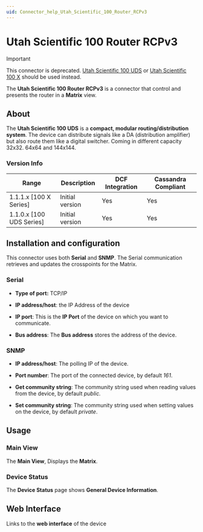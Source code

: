```yaml
---
uid: Connector_help_Utah_Scientific_100_Router_RCPv3
---
```


# Utah Scientific 100 Router RCPv3

> [!IMPORTANT]
> This connector is deprecated. [Utah Scientific 100 UDS](xref:Connector_help_Utah_Scientific_100_UDS) or [Utah Scientific 100 X](xref:Connector_help_Utah_Scientific_100_X) should be used instead.

The **Utah Scientific 100 Router RCPv3** is a connector that control and presents the router in a **Matrix** view.

## About

The **Utah Scientific 100 UDS** is a **compact, modular routing/distribution system**. The device can distribute signals like a DA (distribution amplifier) but also route them like a digital switcher. Coming in different capacity 32x32. 64x64 and 144x144.

### Version Info

| Range | Description | DCF Integration | Cassandra Compliant |
|----------------------|-----------------|---------------------|-------------------------|
| 1.1.1.x [100 X Series]   | Initial version | Yes                 | Yes                     |
| 1.1.0.x [100 UDS Series]   | Initial version | Yes                 | Yes                     |


## Installation and configuration

This connector uses both **Serial** and **SNMP**. The Serial communication retrieves and updates the crosspoints for the Matrix.

### Serial
- **Type of port:** TCP/IP

- **IP address/host**: the IP Address of the device

- **IP port**: This is the **IP Port** of the device on which you want to communicate.

- **Bus address**: The **Bus address** stores the address of the device.

### SNMP
- **IP address/host**: The polling IP of the device.

- **Port number**: The port of the connected device, by default *161*.

- **Get community string**: The community string used when reading values from the device, by default *public.*

- **Set community string**: The community string used when setting values on the device, by default *private*.

## Usage

### Main View

The **Main View**, Displays the **Matrix**.

### Device Status

The **Device Status** page shows **General Device Information**.

## Web Interface
Links to the **web interface** of the device
